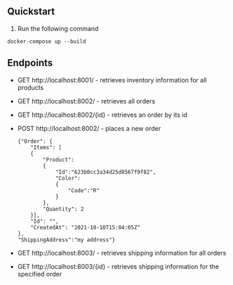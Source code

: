 ## Quickstart

1. Run the following command

```
docker-compose up --build
```

## Endpoints

- GET http://localhost:8001/ - retrieves inventory information for all products
- GET http://localhost:8002/ - retrieves all orders
- GET http://localhost:8002/{id} - retrieves an order by its id
- POST http://localhost:8002/ - places a new order

    ``` 
    {"Order": {
        "Items": [
        {
            "Product": 
            {
                "Id":"623b0cc3a34d25d8567f9f82", 
                "Color":
                {
                    "Code":"R"
                }
            },
            "Quantity": 2
        }], 
        "Id": "",
        "CreatedAt": "2021-10-10T15:04:05Z"
    },
    "ShippingAddress":"my address"}
    ```
- GET http://localhost:8003/ - retrieves shipping information for all orders
- GET http://localhost:8003/{id} - retrieves shipping information for the specified order
